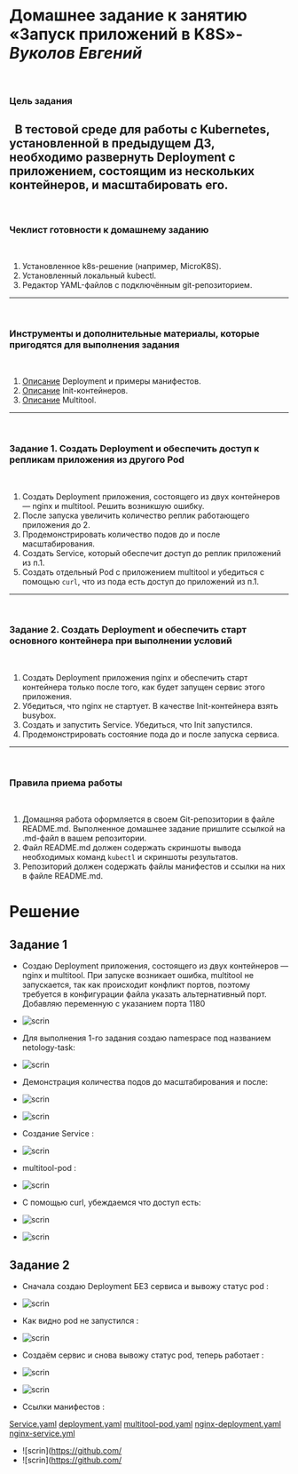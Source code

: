 # **Домашнее задание к занятию «Запуск приложений в K8S»**-***Вуколов Евгений***
 
### Цель задания
 
В тестовой среде для работы с Kubernetes, установленной в предыдущем ДЗ, необходимо развернуть Deployment с приложением, состоящим из нескольких контейнеров, и масштабировать его.
 
------
 
### Чеклист готовности к домашнему заданию
 
1. Установленное k8s-решение (например, MicroK8S).
2. Установленный локальный kubectl.
3. Редактор YAML-файлов с подключённым git-репозиторием.
 
------
 
### Инструменты и дополнительные материалы, которые пригодятся для выполнения задания
 
1. [Описание](https://kubernetes.io/docs/concepts/workloads/controllers/deployment/) Deployment и примеры манифестов.
2. [Описание](https://kubernetes.io/docs/concepts/workloads/pods/init-containers/) Init-контейнеров.
3. [Описание](https://github.com/wbitt/Network-MultiTool) Multitool.
 
------
 
### Задание 1. Создать Deployment и обеспечить доступ к репликам приложения из другого Pod
 
1. Создать Deployment приложения, состоящего из двух контейнеров — nginx и multitool. Решить возникшую ошибку.
2. После запуска увеличить количество реплик работающего приложения до 2.
3. Продемонстрировать количество подов до и после масштабирования.
4. Создать Service, который обеспечит доступ до реплик приложений из п.1.
5. Создать отдельный Pod с приложением multitool и убедиться с помощью `curl`, что из пода есть доступ до приложений из п.1.
 
------
 
### Задание 2. Создать Deployment и обеспечить старт основного контейнера при выполнении условий
 
1. Создать Deployment приложения nginx и обеспечить старт контейнера только после того, как будет запущен сервис этого приложения.
2. Убедиться, что nginx не стартует. В качестве Init-контейнера взять busybox.
3. Создать и запустить Service. Убедиться, что Init запустился.
4. Продемонстрировать состояние пода до и после запуска сервиса.
 
------
 
### Правила приема работы
 
1. Домашняя работа оформляется в своем Git-репозитории в файле README.md. Выполненное домашнее задание пришлите ссылкой на .md-файл в вашем репозитории.
2. Файл README.md должен содержать скриншоты вывода необходимых команд `kubectl` и скриншоты результатов.
3. Репозиторий должен содержать файлы манифестов и ссылки на них в файле README.md.


# **Решение**

## **Задание 1**

- Создаю Deployment приложения, состоящего из двух контейнеров — nginx и multitool. При запуске возникает ошибка, multitool не запускается, так как происходит конфликт портов, поэтому требуется 
в конфигурации файла указать альтернативный порт. Добавляю переменную с указанием порта 1180 

- ![scrin](https://github.com/Evgenii-379/1.3-1.3.md/blob/main/Снимок%20экрана%202025-03-13%20134725.png)

- Для выполнения 1-го задания создаю namespace под названием netology-task:

- ![scrin](https://github.com/Evgenii-379/1.3-1.3.md/blob/main/Снимок%20экрана%202025-03-13%20153500.png)

- Демонстрация количества подов до масштабирования и после: 

- ![scrin](https://github.com/Evgenii-379/1.3-1.3.md/blob/main/Снимок%20экрана%202025-03-13%20155838.png)
- ![scrin](https://github.com/Evgenii-379/1.3-1.3.md/blob/main/Снимок%20экрана%202025-03-13%20155948.png)

- Создание Service : 

- ![scrin](https://github.com/Evgenii-379/1.3-1.3.md/blob/main/Снимок%20экрана%202025-03-13%20161438.png)

- multitool-pod :
- ![scrin](https://github.com/Evgenii-379/1.3-1.3.md/blob/main/Снимок%20экрана%202025-03-13%20162242.png)

- С помощью curl, убеждаемся что доступ есть: 

- ![scrin](https://github.com/Evgenii-379/1.3-1.3.md/blob/main/Снимок%20экрана%202025-03-13%20170044.png)
- ![scrin](https://github.com/Evgenii-379/1.3-1.3.md/blob/main/Снимок%20экрана%202025-03-13%20170240.png)


## **Задание 2**

- Сначала создаю Deployment БЕЗ сервиса и вывожу статус pod :

- ![scrin](https://github.com/Evgenii-379/1.3-1.3.md/blob/main/Снимок%20экрана%202025-03-13%20230354.png)

- Как видно pod не запустился :
- ![scrin](https://github.com/Evgenii-379/1.3-1.3.md/blob/main/Снимок%20экрана%202025-03-13%20230446.png)

- Создаём сервис и снова вывожу статус pod, теперь работает : 

- ![scrin](https://github.com/Evgenii-379/1.3-1.3.md/blob/main/Снимок%20экрана%202025-03-13%20230741.png)
- ![scrin](https://github.com/Evgenii-379/1.3-1.3.md/blob/main/Снимок%20экрана%202025-03-13%20231207.png)

- Ссылки манифестов : 

[Service.yaml](https://github.com/Evgenii-379/1.3-1.3.md/blob/main/yaml_configs/Service.yaml)
[deployment.yaml](https://github.com/Evgenii-379/1.3-1.3.md/blob/main/yaml_configs/deployment.yaml)
[multitool-pod.yaml](https://github.com/Evgenii-379/1.3-1.3.md/blob/main/yaml_configs/multitool-pod.yaml)
[nginx-deployment.yaml](https://github.com/Evgenii-379/1.3-1.3.md/blob/main/yaml_configs/nginx-deployment.yaml)
[nginx-service.yml](https://github.com/Evgenii-379/1.3-1.3.md/blob/main/yaml_configs/nginx-service.yml)




















- ![scrin](https://github.com/
- ![scrin](https://github.com/
